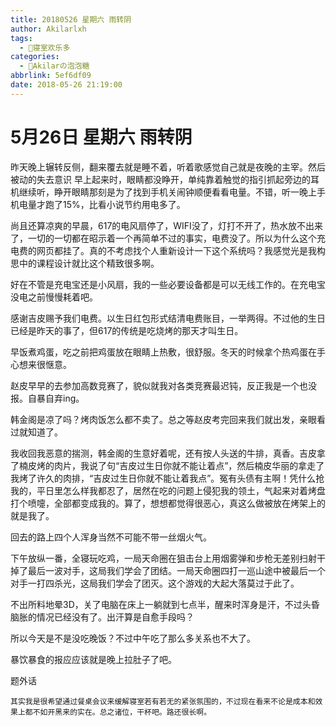```yaml
---
title: 20180526 星期六 雨转阴
author: Akilarlxh
tags:
  - 🤣寝室欢乐多
categories:
  - 🍬Akilarの泡泡糖
abbrlink: 5ef6df09
date: 2018-05-26 21:19:00
---
```

# 5月26日 星期六 雨转阴

昨天晚上辗转反侧，翻来覆去就是睡不着，听着歌感觉自己就是夜晚的主宰。然后被动的失去意识 早上起来时，眼睛都没睁开，单纯靠着触觉的指引抓起旁边的耳机继续听，睁开眼睛那刻是为了找到手机关闹钟顺便看看电量。不错，听一晚上手机电量才跑了15%，比看小说节约用电多了。

尚且还算凉爽的早晨，617的电风扇停了，WIFI没了，灯打不开了，热水放不出来了，一切的一切都在昭示着一个再简单不过的事实，电费没了。所以为什么这个充电费的网页都挂了。真的不考虑找个人重新设计一下这个系统吗？我感觉光是我构思中的课程设计就比这个精致很多啊。

好在不管是充电宝还是小风扇，我的一些必要设备都是可以无线工作的。在充电宝没电之前慢慢耗着吧。

感谢吉皮赐予我们电费。以生日红包形式结清电费账目，一举两得。不过他的生日已经是昨天的事了，但617的传统是吃烧烤的那天才叫生日。

早饭煮鸡蛋，吃之前把鸡蛋放在眼睛上热敷，很舒服。冬天的时候拿个热鸡蛋在手心想来很惬意。

赵皮早早的去参加高数竞赛了，貌似就我对各类竞赛最迟钝，反正我是一个也没报。自暴自弃ing。

韩金阁是凉了吗？烤肉饭怎么都不卖了。总之等赵皮考完回来我们就出发，亲眼看过就知道了。

我收回我恶意的揣测，韩金阁的生意好着呢，还有按人头送的牛排，真香。吉皮拿了楠皮烤的肉片，我说了句“吉皮过生日你就不能让着点”，然后楠皮华丽的拿走了我烤了许久的肉排，“吉皮过生日你就不能让着我点”。冤有头债有主啊！凭什么抢我的，平日里怎么样我都忍了，居然在吃的问题上侵犯我的领土，气起来对着烤盘打个喷嚏，全部都变成我的。算了，想想都觉得很恶心，真这么做被放在烤架上的就是我了。

回去的路上四个人浑身当然不可能不带一丝烟火气。

下午放纵一番，全寝玩吃鸡，一局天命圈在狙击台上用烟雾弹和步枪无差别扫射干掉了最后一波对手，这局我们学会了团结。一局天命圈四打一巡山途中被最后一个对手一打四杀光，这局我们学会了团灭。这个游戏的大起大落莫过于此了。

不出所料地晕3D，关了电脑在床上一躺就到七点半，醒来时浑身是汗，不过头昏脑胀的情况已经没有了。出汗算是自愈手段吗？

所以今天是不是没吃晚饭？不过中午吃了那么多关系也不大了。

暴饮暴食的报应应该就是晚上拉肚子了吧。

题外话
```
其实我是很希望通过餐桌会议来缓解寝室若有若无的紧张氛围的，不过现在看来不论是成本和效果上都不如开黑来的实在。总之诸位，干杯吧。路还很长啊。
```